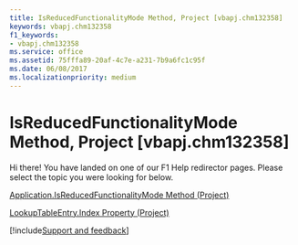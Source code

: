 ```yaml
---
title: IsReducedFunctionalityMode Method, Project [vbapj.chm132358]
keywords: vbapj.chm132358
f1_keywords:
- vbapj.chm132358
ms.service: office
ms.assetid: 75fffa89-20af-4c7e-a231-7b9a6fc1c95f
ms.date: 06/08/2017
ms.localizationpriority: medium
---
```



# IsReducedFunctionalityMode Method, Project [vbapj.chm132358]

Hi there! You have landed on one of our F1 Help redirector pages. Please select the topic you were looking for below.

[Application.IsReducedFunctionalityMode Method (Project)](https://msdn.microsoft.com/library/d53320db-377d-2e78-10b2-03af8d8bded3%28Office.15%29.aspx)

[LookupTableEntry.Index Property (Project)](https://msdn.microsoft.com/library/24c1ea75-522b-a010-3043-ed2ccf3547ec%28Office.15%29.aspx)

[!include[Support and feedback](~/includes/feedback-boilerplate.md)]